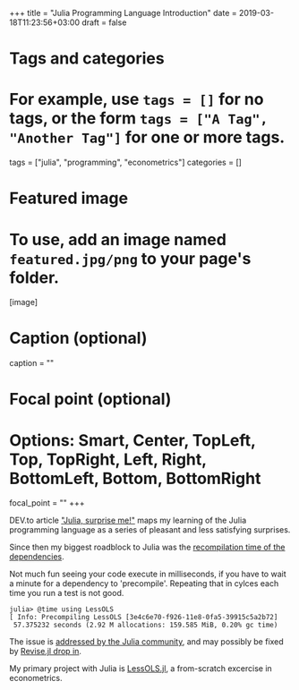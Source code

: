+++
title = "Julia Programming Language Introduction"
date = 2019-03-18T11:23:56+03:00
draft = false

# Tags and categories
# For example, use `tags = []` for no tags, or the form `tags = ["A Tag", "Another Tag"]` for one or more tags.
tags = ["julia", "programming", "econometrics"]
categories = []

# Featured image
# To use, add an image named `featured.jpg/png` to your page's folder. 
[image]
  # Caption (optional)
  caption = ""

  # Focal point (optional)
  # Options: Smart, Center, TopLeft, Top, TopRight, Left, Right, BottomLeft, Bottom, BottomRight
  focal_point = ""
+++

DEV.to article ["Julia, surprise me!"](https://dev.to/epogrebnyak/julialang-and-surprises---what-im-learning-with-a-new-programming-language--21df) maps my learning of the Julia programming language as a series of pleasant and less satisfying surprises. 

Since then my biggest roadblock to Julia was the [recompilation time of the dependencies](
https://discourse.julialang.org/t/mac-resolving-package-versions-takes-a-long-time/16905/3?u=epogrebnyak).

Not much fun seeing your code execute in milliseconds, if you have to wait a minute for a dependency to 'precompile'. Repeating that in cylces each time you run a test is not good.  

```
julia> @time using LessOLS
[ Info: Precompiling LessOLS [3e4c6e70-f926-11e8-0fa5-39915c5a2b72]
 57.375232 seconds (2.92 M allocations: 159.585 MiB, 0.20% gc time)
```

The issue is [addressed by the Julia community](https://github.com/JuliaLang/julia/issues/28425),
and may possibly be fixed by [Revise.jl drop in](https://discourse.julialang.org/t/mac-resolving-package-versions-takes-a-long-time/16905/12?u=epogrebnyak). 

My primary project with Julia is [LessOLS.jl](https://github.com/epogrebnyak/LessOLS.jl), a from-scratch excercise in econometrics.
